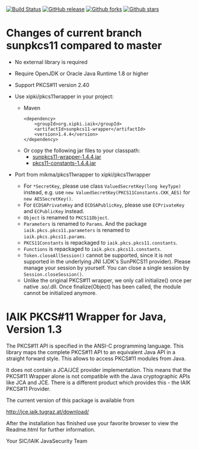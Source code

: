 [![Build Status](https://secure.travis-ci.org/xipki/pkcs11wrapper.svg)](http://travis-ci.org/xipki/pkcs11wrapper)
[![GitHub release](https://img.shields.io/github/release/xipki/pkcs11wrapper.svg)](https://github.com/xipki/pkcs11wrapper/releases)
[![Github forks](https://img.shields.io/github/forks/xipki/pkcs11wrapper.svg)](https://github.com/xipki/pkcs11wrapper/network)
[![Github stars](https://img.shields.io/github/stars/xipki/pkcs11wrapper.svg)](https://github.com/xipki/pkcs11wrapper/stargazers)

Changes of current branch sunpkcs11 compared to master
=============================================

- No external library is required

- Require OpenJDK or Oracle Java Runtime 1.8 or higher

- Support PKCS#11 version 2.40

- Use xipki/pkcs11wrapper in your project:
  - Maven  
    ```
    <dependency>
        <groupId>org.xipki.iaik</groupId>
        <artifactId>sunpkcs11-wrapper</artifactId>
        <version>1.4.4</version>
    </dependency>
    ```
  - Or copy the following jar files to your classpath:
    - [sunpkcs11-wrapper-1.4.4.jar](http://central.maven.org/maven2/org/xipki/iaik/sunpkcs11-wrapper/1.4.4/sunpkcs11-wrapper-1.4.4.jar)
    - [pkcs11-constants-1.4.4.jar](http://central.maven.org/maven2/org/xipki/iaik/pkcs11-constants/1.4.4/pkcs11-constants-1.4.4.jar)
- Port from mikma/pkcs11wrapper to xipki/pkcs11wrapper
  - For `*SecretKey`, please use class `ValuedSecretKey(long keyType)` instead, e.g. use `new ValuedSecretKey(PKCS11Constants.CKK_AES)` for `new AESSecretKey()`.
  - For `ECDSAPrivateKey` and `ECDSAPublicKey`, please use `ECPrivateKey` and `ECPublicKey` instead.
  - `Object` is renamed to `PKCS11Object`.
  - `Parameters` is renamed to `Params`. And the package `iaik.pkcs.pkcs11.parameters` is renamed to `iaik.pkcs.pkcs11.params`.
  - `PKCS11Constants` is repackaged to `iaik.pkcs.pkcs11.constants`.
  - `Functions` is repackaged to `iaik.pkcs.pkcs11.constants`.
  - `Token.closeAllSession()` cannot be supported, since it is not supported in the underlying JNI (JDK's SunPKCS11 provider). Please manage your session by yourself. You can close a single session by `Session.closeSession()`.
  - Unlike the original PKCS#11 wrapper, we only call initialize() once per native .so/.dll. Once finalize(Object) has been called, the module cannot be initialized anymore.

IAIK PKCS#11 Wrapper for Java, Version 1.3
=============================================

The PKCS#11 API is specified in the ANSI-C programming 
language. This library maps the complete PKCS#11 API to 
an equivalent Java API in a straight forward style. 
This allows to access PKCS#11 modules from Java.

It does not contain a JCA/JCE provider implementation. 
This means that the PKCS#11 Wrapper alone is not 
compatible with the Java cryptographic APIs like JCA 
and JCE.
There is a different product which provides this - the 
IAIK PKCS#11 Provider. 

The current version of this package is available from

http://jce.iaik.tugraz.at/download/

After the installation has finished use your favorite 
browser to view the Readme.html for further information.


Your SIC/IAIK JavaSecurity Team

